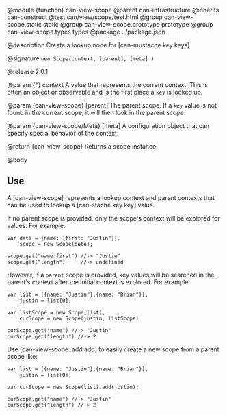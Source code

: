@module {function} can-view-scope
@parent can-infrastructure
@inherits can-construct
@test can/view/scope/test.html
@group can-view-scope.static static
@group can-view-scope.prototype prototype
@group can-view-scope.types types
@package ../package.json

@description Create a lookup node for [can-mustache.key keys].

@signature `new Scope(context, [parent], [meta] )`

@release 2.0.1


@param {*} context A value that represents the
current context. This is often an object or observable and is the first
place a `key` is looked up.

@param {can-view-scope} [parent] The parent scope. If a `key` value
is not found in the current scope, it will then look in the parent
scope.

@param {can-view-scope/Meta} [meta] A configuration object that
can specify special behavior of the context.

@return {can-view-scope} Returns a scope instance.

@body

## Use

A [can-view-scope] represents a lookup context and parent contexts
that can be used to lookup a [can-stache.key key] value.

If no parent scope is provided, only the scope's context will be
explored for values.  For example:

    var data = {name: {first: "Justin"}},
    	scope = new Scope(data);

    scope.get("name.first") //-> "Justin"
    scope.get("length")     //-> undefined

However, if a `parent` scope is provided, key values will be
searched in the parent's context after the initial context is explored.  For example:

    var list = [{name: "Justin"},{name: "Brian"}],
    	justin = list[0];

    var listScope = new Scope(list),
    	curScope = new Scope(justin, listScope)

    curScope.get("name") //-> "Justin"
    curScope.get("length") //-> 2

Use [can-view-scope::add add] to easily create a new scope from a parent scope like:


    var list = [{name: "Justin"},{name: "Brian"}],
    	justin = list[0];

    var curScope = new Scope(list).add(justin);

    curScope.get("name") //-> "Justin"
    curScope.get("length") //-> 2
